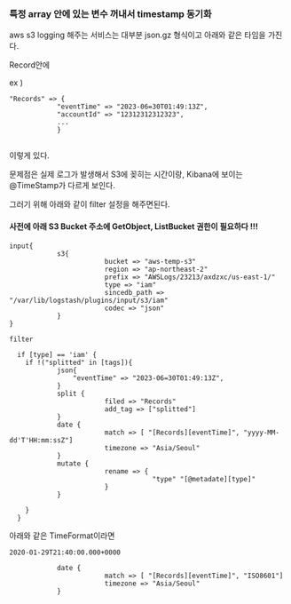 ### 특정 array 안에 있는 변수 꺼내서 timestamp 동기화

aws s3 logging 해주는 서비스는 대부분 json.gz 형식이고 아래와 같은 타임을 가진다.

Record안에 

ex ) 
```
"Records" => {
            "eventTime" => "2023-06=30T01:49:13Z",
            "accountId" => "12312312312323",
            ...
            }


```
 이렇게 있다.

문제점은 실제 로그가 발생해서 S3에 꽂히는 시간이랑, Kibana에 보이는 @TimeStamp가 다르게 보인다.

그러기 위해 아래와 같이 filter 설정을 해주면된다.

#### 사전에 아래 S3 Bucket 주소에 GetObject, ListBucket 권한이 필요하다 !!! 

```
input{
            s3{
                        bucket => "aws-temp-s3"
                        region => "ap-northeast-2"
                        prefix => "AWSLogs/23213/axdzxc/us-east-1/"
                        type => "iam"
                        sincedb_path => "/var/lib/logstash/plugins/input/s3/iam"
                        codec => "json"
            }
}
```


```
filter

  if [type] == 'iam' {
    if !("splitted" in [tags]){
            json{
                "eventTime" => "2023-06=30T01:49:13Z",        
            }
            split {
                        filed => "Records"
                        add_tag => ["splitted"]
            }
            date {
                        match => [ "[Records][eventTime]", "yyyy-MM-dd'T'HH:mm:ssZ"]
                        timezone => "Asia/Seoul"
            }
            mutate {
                        rename => {
                                    "type" "[@metadate][type]"
                        }
            }

    }
  }

```

아래와 같은 TimeFormat이라면 

```
2020-01-29T21:40:00.000+0000
```

```
            date {
                        match => [ "[Records][eventTime]", "ISO8601"]
                        timezone => "Asia/Seoul"
            }
```



